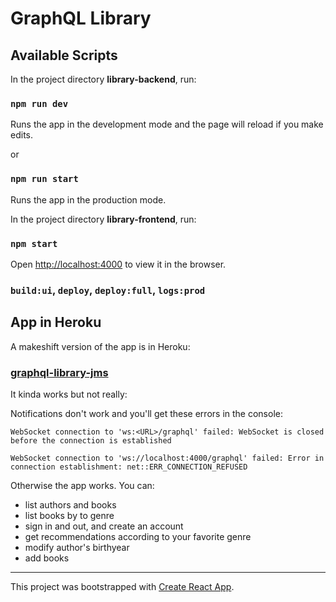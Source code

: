 # GraphQL Library

## Available Scripts

In the project directory **library-backend**, run:

### `npm run dev`

Runs the app in the development mode and the page will reload if you make edits.<br />

or

### `npm run start`

Runs the app in the production mode.<br />

In the project directory **library-frontend**, run:

### `npm start`

Open [http://localhost:4000](http://localhost:4000) to view it in the browser.

### `build:ui`, `deploy`, `deploy:full`, `logs:prod`

## App in Heroku

A makeshift version of the app is in Heroku:

### [graphql-library-jms](https://graphql-library-jms.herokuapp.com/)

It kinda works but not really:

Notifications don't work and you'll get these errors in the console:

`WebSocket connection to 'ws:<URL>/graphql' failed: WebSocket is closed before the connection is established`

`WebSocket connection to 'ws://localhost:4000/graphql' failed: Error in connection establishment: net::ERR_CONNECTION_REFUSED`

Otherwise the app works. You can:

* list authors and books
* list books by to genre
* sign in and out, and create an account
* get recommendations according to your favorite genre
* modify author's birthyear
* add books

---

This project was bootstrapped with [Create React App](https://github.com/facebook/create-react-app).
